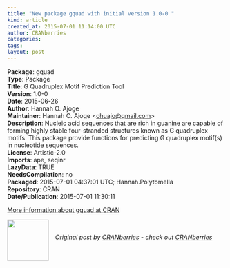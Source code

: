 ```yaml
---
title: "New package gquad with initial version 1.0-0 "
kind: article
created_at: 2015-07-01 11:14:00 UTC
author: CRANberries
categories: 
tags: 
layout: post
---
```

<strong>Package</strong>: gquad<br>
<strong>Type</strong>: Package<br>
<strong>Title</strong>: G Quadruplex Motif Prediction Tool<br>
<strong>Version</strong>: 1.0-0<br>
<strong>Date</strong>: 2015-06-26<br>
<strong>Author</strong>: Hannah O. Ajoge<br>
<strong>Maintainer</strong>: Hannah O. Ajoge &lt;ohuajo@gmail.com&gt;<br>
<strong>Description</strong>: Nucleic acid sequences that are rich in guanine are capable of forming highly stable four-stranded structures known as G quadruplex motifs. This package provide functions for predicting G quadruplex motif(s) in nucleotide sequences.<br>
<strong>License</strong>: Artistic-2.0<br>
<strong>Imports</strong>: ape, seqinr<br>
<strong>LazyData</strong>: TRUE<br>
<strong>NeedsCompilation</strong>: no<br>
<strong>Packaged</strong>: 2015-07-01 04:37:01 UTC; Hannah.Polytomella<br>
<strong>Repository</strong>: CRAN<br>
<strong>Date/Publication</strong>: 2015-07-01 11:30:11<br>

<p>
<a href="http://cran.r-project.org/web/packages/gquad/index.html">More information about gquad at CRAN</a><div class="author">
  <img src="" style="width: 96px; height: 96;">
  <span style="position: absolute; padding: 32px 15px;">
    <i>Original post by <a href="http://twitter.com/">CRANberries</a> - check out <a href="http://dirk.eddelbuettel.com/cranberries">CRANberries   </a></i>
  </span>
</div>
